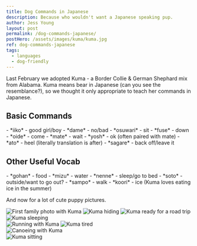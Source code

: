 ```yaml
---
title: Dog Commands in Japanese
description: Because who wouldn't want a Japanese speaking pup.
author: Jess Young
layout: post
permalink: /dog-commands-japanese/
postHero: /assets/images/kuma/kuma.jpg
ref: dog-commands-japanese
tags:
  - languages
  - dog-friendly
---
```

Last February we adopted Kuma - a Border Collie & German Shephard mix from Alabama. Kuma means bear in Japanese (can you see the resemblance?), so we thought it only appropriate to teach her commands in Japanese.

<h2>Basic Commands</h2>
- *iiko* - good girl/boy
- *dame* - no/bad
- *osuwari* - sit
- *fuse* - down
- *oide* - come
- *mate* - wait
- *yosh* - ok (often paired with mate)
- *ato* - heel (literally translation is after)
- *sagare* - back off/leave it

<h2>Other Useful Vocab</h2>
- *gohan* - food
- *mizu* - water
- *nenne* - sleep/go to bed
- *soto* - outside/want to go out?
- *sampo* - walk
- *koori* - ice (Kuma loves eating ice in the summer)

And now for a lot of cute puppy pictures.

<img src="/assets/images/kuma/family.jpg" alt="First family photo with Kuma">
<img src="/assets/images/kuma/hiding.jpg" alt="Kuma hiding">
<img src="/assets/images/kuma/car.jpg" alt="Kuma ready for a road trip">
<div class="portrait-photo">
    <img src="/assets/images/kuma/egg.jpg" alt="Kuma sleeping">
</div>
<img src="/assets/images/kuma/run.jpg" alt="Running with Kuma">
<img src="/assets/images/kuma/tongue.jpg" alt="Kuma tired">
<div class="portrait-photo">
  <img src="/assets/images/kuma/canoe.jpg" alt="Canoeing with Kuma">
</div>
<div class="portrait-photo">
  <img src="/assets/images/kuma/sitting.jpg" alt="Kuma sitting">
</div>
